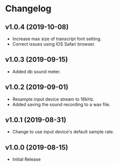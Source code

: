 # Changelog

## v1.0.4 (2019-10-08)
* Increase max size of transcript font setting.
* Correct issues using IOS Safari browser.

## v1.0.3 (2019-09-15)
* Added db sound meter.

## v1.0.2 (2019-09-01)
* Resample input device stream to 16kHz.
* Added saving the sound recording to a wav file.

## v1.0.1 (2019-08-31)
* Change to use input device's default sample rate.

## v1.0.0 (2019-08-15)
* Initial Release
